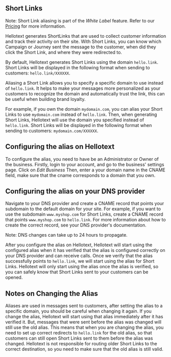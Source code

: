 ## Short Links

<div class="note">
    Note: Short Link aliasing is part of the <i>White Label</i> feature. 
    Refer to our <a data-external href="https://www.hellotext.com/pricing" class="active" target="_blank">Pricing</a> for more information. 
</div>

Hellotext generates ShortLinks that are used to collect customer information and track their activity on their site. 
With Short Links, you can know which Campaign or Journey sent the message to the customer, when did they click the Short Link,
and where they were redirected to. 

By default, Hellotext generates Short Links using the domain `hello.link`. Short Links will be displayed in the following format
when sending to customers: `hello.link/XXXXXX`.

Aliasing a Short Link allows you to specify a specific domain to use instead of `hello.link`. It helps to make your
messages more personalized as your customers to recognize the domain and automatically trust the link, this can be useful when building brand loyalty.

For example, if you own the domain `mydomain.com`, you can alias your Short Links to use `mydomain.com` instead of `hello.link`.
Then, when generating Short Links, Hellotext will use the domain you specified instead of `hello.link`. 
Short Links will be displayed in the following format when sending to customers: `mydomain.com/XXXXXX`.

## Configuring the alias on Hellotext

To configure the alias, you need to have be an Administrator or Owner of the business. 
Firstly, login to your account, and go to the business' settings page. Click on _Edit Business_
Then, enter a your domain name in the CNAME field, make sure that the cname corresponds to a domain that you own.

## Configuring the alias on your DNS provider

Navigate to your DNS provider and create a CNAME record that points your subdomain to the default domain for your site. 
For example, if you want to use the subdomain `www.myshop.com` for Short Links, 
create a CNAME record that points `www.myshop.com` to `hello.link`.
For more information about how to create the correct record, see your DNS provider's documentation.

<div class="note">
    Note: DNS changes can take up to 24 hours to propagate.
</div>

After you configure the alias on Hellotext, Hellotext will start using the configured alias when it has verified 
that the alias is configured correctly on your DNS provider and can receive calls. Once we verify that the alias 
successfully points to `hello.link`, we will start using the alias for Short Links. Hellotext will only start using the alias
once the alias is verified, so you can safely know that Short Links sent to your customers can be opened.

## Notes on Changing the Alias

Aliases are used in messages sent to customers, after setting the alias to a specific domain, you should be careful when changing it again.
If you change the alias, Hellotext will start using that alias immediately after it has verified it. 
But, messages that were sent before the alias was changed will still use the old alias. This means that when you are changing the alias,
you need to set up correct redirects to `hello.link` for the old alias, so that customers can still open Short Links sent to them before the alias was changed.
Hellotext is not responsible for routing older Short Links to the correct destination, so you need to make sure that the old alias is still valid.
